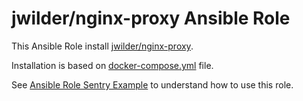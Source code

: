 # jwilder/nginx-proxy Ansible Role

This Ansible Role install [jwilder/nginx-proxy](https://github.com/jwilder/nginx-proxy).

Installation is based on [docker-compose.yml](templates/docker-compose.yml) file.

See [Ansible Role Sentry Example](https://github.com/harobed/ansible-role-sentry-example) to understand how to use this role.
